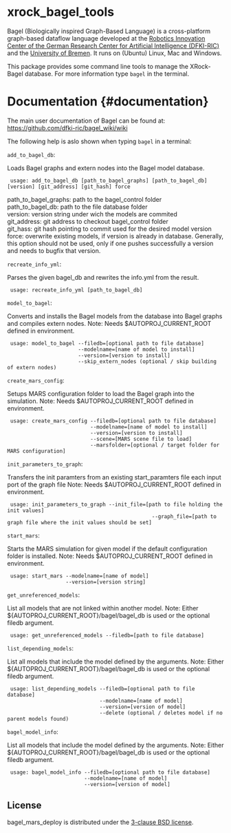 # xrock_bagel_tools

Bagel (Biologically inspired Graph-Based Language) is a cross-platform
graph-based dataflow language developed at the
[Robotics Innovation Center of the German Research Center for Artificial Intelligence (DFKI-RIC)](http://robotik.dfki-bremen.de/en/startpage.html)
and the [University of Bremen](http://www.informatik.uni-bremen.de/robotik/index_en.php).
It runs on (Ubuntu) Linux, Mac and Windows.

This package provides some command line tools to manage the XRock-Bagel
database. For more information type `bagel` in the terminal.


# Documentation {#documentation}

The main user documentation of Bagel can be found at:
https://github.com/dfki-ric/bagel_wiki/wiki

The following help is aslo shown when typing `bagel` in a terminal:

`add_to_bagel_db`:

Loads Bagel graphs and extern nodes into the Bagel model database.

	 usage: add_to_bagel_db [path_to_bagel_graphs] [path_to_bagel_db] [version] [git_address] [git_hash] force

path_to_bagel_graphs: path to the bagel_control folder <br />
path_to_bagel_db: path to the file database folder <br />
version: version string under wich the models are commited <br />
git_address: git address to checkout bagel_control folder <br />
git_hass: git hash pointing to commit used for the desired model version <br />
force: overwrite existing models, if version is already in database. Generally, this option should not be used, only if one pushes successfully a version and needs to bugfix that version.


`recreate_info_yml`:

Parses the given bagel_db and rewrites the info.yml from the result.

	 usage: recreate_info_yml [path_to_bagel_db]

`model_to_bagel`:

Converts and installs the Bagel models from the database into Bagel graphs and compiles extern nodes.
Note: Needs $AUTOPROJ_CURRENT_ROOT defined in environment.

	 usage: model_to_bagel --filedb=[optional path to file database]
	                       --modelname=[name of model to install]
	                       --version=[version to install]
	                       --skip_extern_nodes (optional / skip building of extern nodes)


`create_mars_config`:

Setups MARS configuration folder to load the Bagel graph into the simulation.
Note: Needs $AUTOPROJ_CURRENT_ROOT defined in environment.

	 usage: create_mars_config --filedb=[optional path to file database]
	                           --modelname=[name of model to install]
	                           --version=[version to install]
	                           --scene=[MARS scene file to load]
	                           --marsfolder=[optional / target folder for MARS configuration]


`init_parameters_to_graph`:

Transfers the init paramters from an existing start_paramters file each input port of the graph file
Note: Needs $AUTOPROJ_CURRENT_ROOT defined in environment.

	 usage: init_parameters_to_graph --init_file=[path to file holding the init values]
	                                               --graph_file=[path to graph file where the init values should be set]



`start_mars`:

Starts the MARS simulation for given model if the default configuration folder is installed.
Note: Needs $AUTOPROJ_CURRENT_ROOT defined in environment.

	 usage: start_mars --modelname=[name of model]
	                   --version=[version string]



`get_unreferenced_models`:

List all models that are not linked within another model.
Note: Either ${AUTOPROJ_CURRENT_ROOT}/bagel/bagel_db is used or the optional filedb argument.

	 usage: get_unreferenced_models --filedb=[path to file database]


`list_depending_models`:

List all models that include the model defined by the arguments.
Note: Either ${AUTOPROJ_CURRENT_ROOT}/bagel/bagel_db is used or the optional filedb argument.

	 usage: list_depending_models --filedb=[optional path to file database]
	                              --modelname=[name of model]
	                              --version=[version of model]
	                              --delete (optional / deletes model if no parent models found)


`bagel_model_info`:

List all models that include the model defined by the arguments.
Note: Either ${AUTOPROJ_CURRENT_ROOT}/bagel/bagel_db is used or the optional filedb argument.

	 usage: bagel_model_info --filedb=[optional path to file database]
	                         --modelname=[name of model]
	                         --version=[version of model]

## License

bagel_mars_deploy is distributed under the
[3-clause BSD license](https://opensource.org/licenses/BSD-3-Clause).
